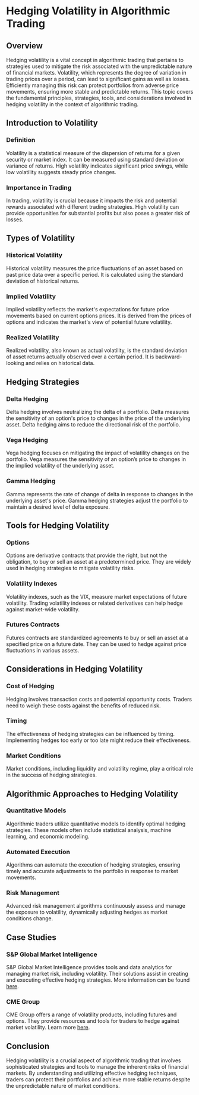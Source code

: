 # Hedging Volatility in Algorithmic Trading

## Overview
Hedging volatility is a vital concept in algorithmic trading that pertains to strategies used to mitigate the risk associated with the unpredictable nature of financial markets. Volatility, which represents the degree of variation in trading prices over a period, can lead to significant gains as well as losses. Efficiently managing this risk can protect portfolios from adverse price movements, ensuring more stable and predictable returns. This topic covers the fundamental principles, strategies, tools, and considerations involved in hedging volatility in the context of algorithmic trading.

## Introduction to Volatility
### Definition
Volatility is a statistical measure of the dispersion of returns for a given security or market index. It can be measured using standard deviation or variance of returns. High volatility indicates significant price swings, while low volatility suggests steady price changes.

### Importance in Trading
In trading, volatility is crucial because it impacts the risk and potential rewards associated with different trading strategies. High volatility can provide opportunities for substantial profits but also poses a greater risk of losses.

## Types of Volatility
### Historical Volatility
Historical volatility measures the price fluctuations of an asset based on past price data over a specific period. It is calculated using the standard deviation of historical returns.

### Implied Volatility
Implied volatility reflects the market's expectations for future price movements based on current options prices. It is derived from the prices of options and indicates the market's view of potential future volatility.

### Realized Volatility
Realized volatility, also known as actual volatility, is the standard deviation of asset returns actually observed over a certain period. It is backward-looking and relies on historical data.

## Hedging Strategies
### Delta Hedging
Delta hedging involves neutralizing the delta of a portfolio. Delta measures the sensitivity of an option's price to changes in the price of the underlying asset. Delta hedging aims to reduce the directional risk of the portfolio.

### Vega Hedging
Vega hedging focuses on mitigating the impact of volatility changes on the portfolio. Vega measures the sensitivity of an option’s price to changes in the implied volatility of the underlying asset.

### Gamma Hedging
Gamma represents the rate of change of delta in response to changes in the underlying asset's price. Gamma hedging strategies adjust the portfolio to maintain a desired level of delta exposure.

## Tools for Hedging Volatility
### Options
Options are derivative contracts that provide the right, but not the obligation, to buy or sell an asset at a predetermined price. They are widely used in hedging strategies to mitigate volatility risks.

### Volatility Indexes
Volatility indexes, such as the VIX, measure market expectations of future volatility. Trading volatility indexes or related derivatives can help hedge against market-wide volatility.

### Futures Contracts
Futures contracts are standardized agreements to buy or sell an asset at a specified price on a future date. They can be used to hedge against price fluctuations in various assets.

## Considerations in Hedging Volatility
### Cost of Hedging
Hedging involves transaction costs and potential opportunity costs. Traders need to weigh these costs against the benefits of reduced risk.

### Timing
The effectiveness of hedging strategies can be influenced by timing. Implementing hedges too early or too late might reduce their effectiveness.

### Market Conditions
Market conditions, including liquidity and volatility regime, play a critical role in the success of hedging strategies.

## Algorithmic Approaches to Hedging Volatility
### Quantitative Models
Algorithmic traders utilize quantitative models to identify optimal hedging strategies. These models often include statistical analysis, machine learning, and economic modeling.

### Automated Execution
Algorithms can automate the execution of hedging strategies, ensuring timely and accurate adjustments to the portfolio in response to market movements.

### Risk Management
Advanced risk management algorithms continuously assess and manage the exposure to volatility, dynamically adjusting hedges as market conditions change.

## Case Studies
### S&P Global Market Intelligence
S&P Global Market Intelligence provides tools and data analytics for managing market risk, including volatility. Their solutions assist in creating and executing effective hedging strategies. More information can be found [here](https://www.spglobal.com/marketintelligence/en/).

### CME Group
CME Group offers a range of volatility products, including futures and options. They provide resources and tools for traders to hedge against market volatility. Learn more [here](https://www.cmegroup.com/).

## Conclusion
Hedging volatility is a crucial aspect of algorithmic trading that involves sophisticated strategies and tools to manage the inherent risks of financial markets. By understanding and utilizing effective hedging techniques, traders can protect their portfolios and achieve more stable returns despite the unpredictable nature of market conditions.
